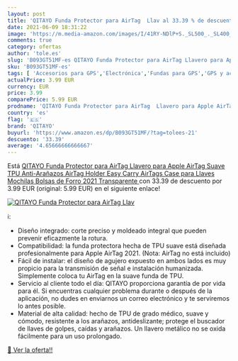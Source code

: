 ```yaml
---
layout: post
title: 'QITAYO Funda Protector para AirTag  Llav al 33.39 % de descuento'
date: 2021-06-09 18:31:22
image: 'https://m.media-amazon.com/images/I/41RY-NDlP+S._SL500_._SL400_.jpg'
comments: true
category: ofertas
author: 'tole.es'
slug: 'B093GT51MF-es QITAYO Funda Protector para AirTag Llavero para Apple...'
sku: 'B093GT51MF-es'
tags: [ 'Accesorios para GPS','Electrónica','Fundas para GPS','GPS y accesorios','apple','qitayo', ]
actualPrice: 3.99 EUR
currency: EUR
price: 3.99
comparePrice: 5.99 EUR
prodname: 'QITAYO Funda Protector para AirTag  Llavero para Apple AirTag  Suave TPU Anti-Arañazos AirTag Holder Easy Carry AirTags Case para Llaves  Mochilas  Bolsas de Forro  2021   Transparente '
country: 'es'
flag: '🇪🇸'
brand: 'QITAYO'
buyurl: 'https://www.amazon.es/dp/B093GT51MF/?tag=tolees-21'
descuento: '33.39'
average: '4.65666666666667'
---
```


Está [QITAYO Funda Protector para AirTag  Llavero para Apple AirTag  Suave TPU Anti-Arañazos AirTag Holder Easy Carry AirTags Case para Llaves  Mochilas  Bolsas de Forro  2021   Transparente ](https://www.amazon.es/dp/B093GT51MF/?tag=tolees-21) con 33.39 de descuento por 3.99 EUR (original: 5.99 EUR) en el siguiente enlace!

[![QITAYO Funda Protector para AirTag  Llav](https://m.media-amazon.com/images/I/41RY-NDlP+S._SL500_._SL400_.jpg)](https://www.amazon.es/dp/B093GT51MF/?tag=tolees-21)

ℹ️:

- Diseño integrado: corte preciso y moldeado integral que pueden prevenir eficazmente la rotura.
- Compatibilidad: la funda protectora hecha de TPU suave está diseñada profesionalmente para Apple AirTag 2021. (Nota: AirTag no está incluido)
- Fácil de instalar: el diseño de agujero expuesto en ambos lados es muy propicio para la transmisión de señal e instalación humanizada. Simplemente coloca tu AirTag en la suave funda de TPU.
- Servicio al cliente todo el día: QITAYO proporciona garantía de por vida para él. Si encuentras cualquier problema durante o después de la aplicación, no dudes en enviarnos un correo electrónico y te serviremos lo antes posible.
- Material de alta calidad: hecho de TPU de grado médico, suave y cómodo, resistente a los arañazos, antideslizante; protege el buscador de llaves de golpes, caídas y arañazos. Un llavero metálico no se oxida fácilmente para un uso prolongado.

[🛒 Ver la oferta!!](https://www.amazon.es/dp/B093GT51MF/?tag=tolees-21)
